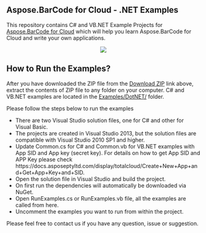 ## Aspose.BarCode for Cloud - .NET Examples

This repository contains C# and VB.NET Example Projects for [Aspose.BarCode for Cloud](http://www.aspose.com/products/barcode/cloud) which will help you learn Aspose.BarCode for Cloud and write your own applications.


<p align="center">
  <a title="Download Examples ZIP" href="https://github.com/aspose-barcode/Aspose.BarCode-for-Cloud/archive/master.zip">
	<img src="https://raw.github.com/AsposeExamples/java-examples-dashboard/master/images/downloadZip-Button-Large.png" />
  </a>
</p>

## How to Run the Examples?

After you have downloaded the ZIP file from the [Download ZIP](https://github.com/aspose-barcode/Aspose.BarCode-for-Cloud/archive/master.zip) link above, extract the contents of ZIP file to any folder on your computer. C# and VB.NET examples are located in the [Examples/DotNET/](DotNET) folder. 

Please follow the steps below to run the examples
<ul>
<li>There are two Visual Studio solution files, one for C# and other for Visual Basic.</li>
<li>The projects are created in Visual Studio 2013, but the solution files are compatible with Visual Studio 2010 SP1 and higher.</li>
<li>Update Common.cs for C# and Common.vb for VB.NET examples with App SID and App key (secret key). For details on how to get App SID and APP Key please check https://docs.asposeptyltd.com/display/totalcloud/Create+New+App+and+Get+App+Key+and+SID. </li>
<li>Open the solution file in Visual Studio and build the project.</li>
<li>On first run the dependencies will automatically be downloaded via NuGet.</li>
<li>Open RunExamples.cs or RunExamples.vb file, all the examples are called from here.</li>
<li>Uncomment the examples you want to run from within the project.</li>

</ul>

Please feel free to contact us if you have any question, issue or suggestion.


